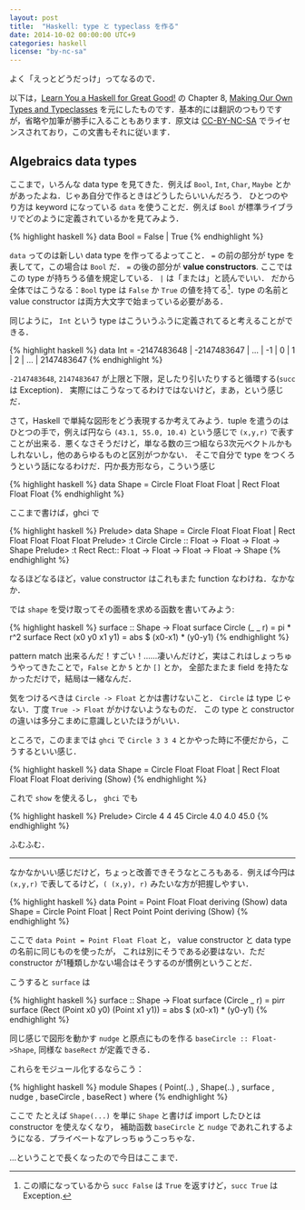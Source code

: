 ```yaml
---
layout: post
title:  "Haskell: type と typeclass を作る"
date: 2014-10-02 00:00:00 UTC+9
categories: haskell
license: "by-nc-sa"
---
```


よく「えっとどうだっけ」ってなるので．

以下は，[Learn You a Haskell for Great Good!](http://learnyouahaskell.com/) の Chapter 8, [Making Our Own Types and Typeclasses](http://learnyouahaskell.com/making-our-own-types-and-typeclasses) を元にしたものです．基本的には翻訳のつもりですが，省略や加筆が勝手に入ることもあります．原文は [CC-BY-NC-SA](http://creativecommons.org/licenses/by-nc-sa/3.0/) でライセンスされており，この文書もそれに従います．

## Algebraics data types

ここまで，いろんな data type を見てきた．例えば `Bool`, `Int`, `Char`, `Maybe` とかがあったよね．じゃあ自分で作るときはどうしたらいいんだろう．
ひとつのやり方は keyword になっている `data` を使うことだ．例えば `Bool` が標準ライブラリでどのように定義されているかを見てみよう．

{% highlight haskell %}
data Bool = False | True
{% endhighlight %}

`data` ってのは新しい data type を作ってるよってこと． `=` の前の部分が type を表してて，この場合は `Bool` だ．
`=` の後の部分が  **value constructors**. ここではこの type が持ちうる値を規定している． `|` は「または」と読んでいい．
だから全体ではこうなる：`Bool` type は `False` か `True` の値を持てる[^bool-succ]．type の名前と value constructor は両方大文字で始まっている必要がある．

同じように， `Int` という type はこういうふうに定義されてると考えることができる．

{% highlight haskell %}
data Int = -2147483648 | -2147483647 | ... | -1 | 0 | 1 | 2 | ... | 2147483647
{% endhighlight %}

`-2147483648`, `2147483647` が上限と下限，足したり引いたりすると循環する(`succ` は Exception)．
実際にはこうなってるわけではないけど，まあ，という感じだ．

さて，Haskell で単純な図形をどう表現するか考えてみよう．tuple を遣うのはひとつの手で，例えば円なら `(43.1, 55.0, 10.4)`
という感じで `(x,y,r)` で表すことが出来る．悪くなさそうだけど，単なる数の三つ組なら3次元ベクトルかもしれないし，他のあらゆるものと区別がつかない．
そこで自分で type をつくろうという話になるわけだ．円か長方形なら，こういう感じ

{% highlight haskell %}
data Shape = Circle Float Float Float | Rect Float Float Float
{% endhighlight %}

ここまで書けば，ghci で

{% highlight haskell %}
Prelude> data Shape = Circle Float Float Float | Rect Float Float Float Float
Prelude> :t Circle
Circle :: Float -> Float -> Float -> Shape
Prelude> :t Rect
Rect:: Float -> Float -> Float -> Float -> Shape
{% endhighlight %}

なるほどなるほど，value constructor はこれもまた function なわけね．なかなか．

では `shape` を受け取ってその面積を求める函数を書いてみよう:

{% highlight haskell %}
surface :: Shape -> Float
surface Circle (_ _ r) = pi * r^2
surface Rect (x0 y0 x1 y1) = abs $ (x0-x1) * (y0-y1)
{% endhighlight %}

pattern match 出来るんだ！すごい！……凄いんだけど，実はこれはしょっちゅうやってきたことで，`False` とか `5` とか `[]` とか，
全部たまたま field を持たなかっただけで，結局は一緒なんだ．

気をつけるべきは `Circle -> Float` とかは書けないこと． `Circle` は type じゃない．丁度 `True -> Float` がかけないようなものだ．
この type と constructor の違いは多分こまめに意識しといたほうがいい．

ところで，このままでは `ghci` で `Circle 3 3 4` とかやった時に不便だから，こうするといい感じ．

{% highlight haskell %}
data Shape = Circle Float Float Float | Rect Float Float Float Float deriving (Show)
{% endhighlight %}

これで `show` を使えるし， `ghci` でも

{% highlight haskell %}
Prelude> Circle 4 4 45
Circle 4.0 4.0 45.0
{% endhighlight %}

ふむふむ．

---

なかなかいい感じだけど，ちょっと改善できそうなところもある．例えば今円は `(x,y,r)` で表してるけど，`( (x,y), r)` みたいな方が把握しやすい．

{% highlight haskell %}
data Point = Point Float Float deriving (Show)
data Shape = Circle Point Float | Rect Point Point deriving (Show)
{% endhighlight %}

ここで `data Point = Point Float Float` と， value constructor と data type の名前に同じものを使ったが，
これは別にそうである必要はない．ただ constructor が1種類しかない場合はそうするのが慣例ということだ．

こうすると `surface` は

{% highlight haskell %}
surface :: Shape -> Float
surface (Circle _ r) = pi*r*r
surface (Rect (Point x0 y0) (Point x1 y1)) = abs $ (x0-x1) * (y0-y1)
{% endhighlight %}

同じ感じで図形を動かす `nudge` と原点にものを作る `baseCircle :: Float->Shape`, 同様な `baseRect` が定義できる．

これらをモジュール化するならこう：

{% highlight haskell  %}
module Shapes
( Point(..)
, Shape(..)
, surface
, nudge
, baseCircle
, baseRect
) where
{% endhighlight %}

ここで たとえば `Shape(...)` を単に `Shape` と書けば import したひとは constructor を使えなくなり，
補助函数 `baseCircle` と `nudge` であれこれするようになる．プライベートなアレっちゅうこっちゃな．

…ということで長くなったので今日はここまで．
[^bool-succ]: この順になっているから `succ False` は `True` を返すけど，`succ True` は Exception.
